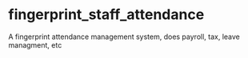 # fingerprint_staff_attendance
A fingerprint attendance management system, does payroll, tax, leave managment, etc
